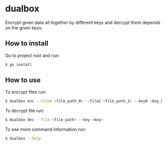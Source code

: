 # dualbox

Encrypt given data all together by different keys and decrypt them depends on the given keys.

## How to install

Go to project root and run:

```bash
$ go install
```

## How to use

To encrypt files run:

```bash
$ dualbox enc --file0 <file_path_0> --file1 <file_path_1> --key0 <key_0> --key1 <key_1>
```

To decrypt file run:

```bash
$ dualbox dec --file <file_path> --key <key>
```

To see more command information run:

```bash
$ dualbox --help
```